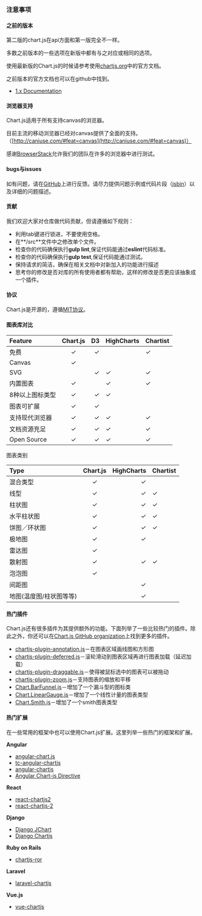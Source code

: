 ### 注意事项
<span id="previous"></span>
#### 之前的版本
第二版的chart.js在api方面和第一版完全不一样。

多数之前版本的一些选项在新版中都有与之对应或相同的选项。

使用最新版的Chart.js的时候请参考使用[chartjs.org](http://www.chartjs.org/docs/)中的官方文档。

之前版本的官方文档也可以在github中找到。
	
* [1.x Documentation](https://github.com/chartjs/Chart.js/tree/v1.1.1/docs)  

<span id="browser"></span>
#### 浏览器支持
Chart.js适用于所有支持canvas的浏览器。

目前主流的移动浏览器已经对canvas提供了全面的支持。（[http://caniuse.com/#feat=canvas](http://caniuse.com/#feat=canvas)）

感谢[BrowserStack](https://browserstack.com)允许我们的团队在许多的浏览器中进行测试。

<span id="bugs"></span>
#### bugs与issues
如有问题，请在[GitHub](https://github.com/chartjs/Chart.js)上进行反馈。请尽力提供问题示例或代码片段（[jsbin](jsbin.com)）以及详细的问题描述。

<span id="contribution"></span>
#### 贡献
我们欢迎大家对仓库做代码贡献，但请遵循如下规则：
 
* 利用tab键进行锁进，不要使用空格。
* 在**/src**文件中之修改单个文件。
* 检查你的代码确保执行**gulp lint**,保证代码能通过**eslint**代码标准。
* 检查你的代码确保执行**gulp test**,保证代码能通过测试。
* 保持请求的简洁，确保在相关文档中对新加入的功能进行描述
* 思考你的修改是否对库的所有使用者都有帮助，这样的修改是否更应该抽象成一个插件。

<span id="license"></span>
#### 协议
Chart.js是开源的，遵循[MIT协议](http://opensource.org/licenses/MIT)。

<span id="charting"></span>
#### 图表库对比
| Feature       | Chart.js        | D3            | HighCharts     | Chartist     |
|:------------- |:---------------:| -------------:|----------------|--------------|
|免费            |      ✓          |         ✓     |                |     ✓        |
|Canvas         |      ✓          |               |                |              |
|SVG            |                 |         ✓     |        ✓       |     ✓        |
|内置图表        |      ✓          |               |        ✓       |     ✓        |
|8种以上图标类型  |      ✓          |         ✓     |        ✓       |              |
|图表可扩展      |      ✓          |         ✓     |                |              |
|支持现代浏览器   |      ✓          |         ✓     |        ✓       |     ✓        |
|文档资源充足     |      ✓          |         ✓     |        ✓       |     ✓        |
|Open Source    |      ✓          |         ✓     |        ✓       |     ✓        |

图表类别

| Type          | Chart.js        | HighCharts    | Chartist       |
|:------------- |:---------------:| -------------:|----------------|
|混合类型        |       ✓          |      ✓       |                |
|线型            |      ✓          |         ✓     |        ✓       |
|柱状图          |      ✓          |         ✓     |        ✓       |
|水平柱状图       |      ✓          |         ✓     |        ✓       |
|饼图／环状图     |      ✓          |         ✓     |        ✓       |
|极地图          |      ✓          |         ✓     |                |
|雷达图          |      ✓          |               |                |
|散射图          |      ✓          |         ✓     |        ✓       |
|泡泡图          |      ✓          |               |                |
|间距图         |                  |         ✓     |                |
|地图(温度图/柱状图等等)|            |         ✓     |                |

<span id="plugin"></span>
#### 热门插件
Chart.js还有很多插件为其提供额外的功能。下面列举了一些比较热门的插件。除此之外，你还可以在[Chart.js GitHub organization](https://github.com/chartjs)上找到更多的插件。
 
 * [chartjs-plugin-annotation.js](https://github.com/chartjs/chartjs-plugin-annotation)－在图表区域画线图和方形图 
 * [chartjs-plugin-deferred.js](https://github.com/chartjs/chartjs-plugin-deferred)－滚轮滑动到图表区域再进行图表加载（延迟加载）
 * [chartjs-plugin-draggable.js](https://github.com/compwright/chartjs-plugin-draggable)－使得被鼠标选中的图表可以被拖动
 * [chartjs-plugin-zoom.js](https://github.com/chartjs/chartjs-plugin-zoom)－支持图表的缩放和平移
 * [Chart.BarFunnel.js](https://github.com/chartjs/Chart.BarFunnel.js)－增加了一个漏斗型的图标类
 * [Chart.LinearGauge.js](https://github.com/chartjs/Chart.LinearGauge.js)－增加了一个线性计量的图表类型
 * [Chart.Smith.js](https://github.com/chartjs/Chart.smith.js)－增加了一个smith图表类型

<span id="extension"></span>
#### 热门扩展
在一些常用的框架中也可以使用Chart.js扩展。这里列举一些热门的框架和扩展。
	
**Angular**

* [angular-chart.js](https://github.com/jtblin/angular-chart.js) 
* [tc-angular-chartjs](https://github.com/carlcraig/tc-angular-chartjs) 
* [angular-chartjs](https://github.com/petermelias/angular-chartjs) 
* [Angular Chart-js Directive](https://github.com/earlonrails/angular-chartjs-directive) 

**React**

* [react-chartjs2](https://github.com/houjiazong/react-chartjs2) 
* [react-chartjs-2](https://github.com/gor181/react-chartjs-2) 

**Django**

* [Django JChart](https://github.com/matthisk/django-jchart) 
* [Django Chartjs](https://github.com/novafloss/django-chartjs) 

**Ruby on Rails**

* [chartjs-ror](https://github.com/airblade/chartjs-ror) 

**Laravel**

* [laravel-chartjs](https://github.com/fxcosta/laravel-chartjs)  

**Vue.js**

* [vue-chartjs](https://github.com/apertureless/vue-chartjs/) 
